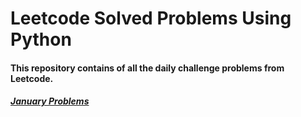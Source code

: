 # Leetcode Solved Problems Using Python

#### This repository contains of all the daily challenge problems from Leetcode.
##### [January Problems](https://github.com/shamli1997/leetcode_problems/blob/main/Leetcode_Problems/January/Readme.md)
